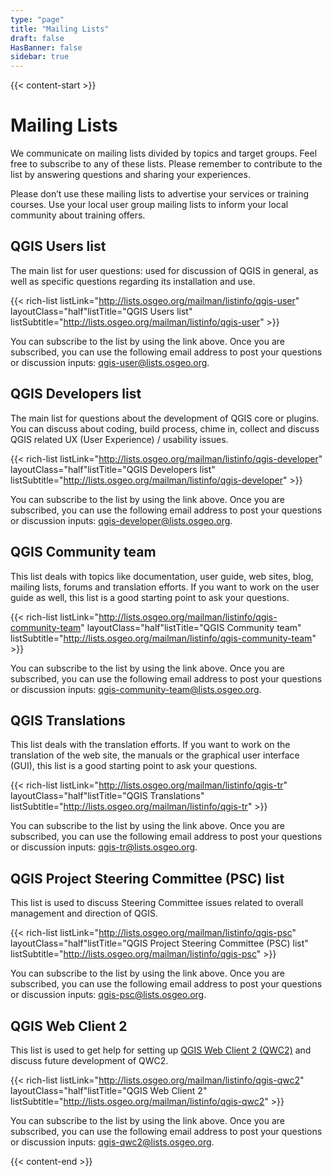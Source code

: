 ```yaml
---
type: "page"
title: "Mailing Lists"
draft: false
HasBanner: false
sidebar: true
---
```


{{< content-start >}}

# Mailing Lists
We communicate on mailing lists divided by topics and target groups. Feel free to subscribe to any of these lists. Please remember to contribute to the list by answering questions and sharing your experiences.

Please don’t use these mailing lists to advertise your services or training courses. Use your local user group mailing lists to inform your local community about training offers.

QGIS Users list
-----------------------------------------------------------

The main list for user questions: used for discussion of QGIS in general, as well as specific questions regarding its installation and use.

{{< rich-list listLink="http://lists.osgeo.org/mailman/listinfo/qgis-user"  layoutClass="half"listTitle="QGIS Users list" listSubtitle="http://lists.osgeo.org/mailman/listinfo/qgis-user" >}}

You can subscribe to the list by using the link above. Once you are subscribed, you can use the following email address to post your questions or discussion inputs: [qgis-user@lists.osgeo.org](mailto:qgis-user@lists.osgeo.org).

QGIS Developers list
---------------------------------------------------------------------

The main list for questions about the development of QGIS core or plugins. You can discuss about coding, build process, chime in, collect and discuss QGIS related UX (User Experience) / usability issues.

{{< rich-list listLink="http://lists.osgeo.org/mailman/listinfo/qgis-developer"  layoutClass="half"listTitle="QGIS Developers list" listSubtitle="http://lists.osgeo.org/mailman/listinfo/qgis-developer" >}}


You can subscribe to the list by using the link above. Once you are subscribed, you can use the following email address to post your questions or discussion inputs: [qgis-developer@lists.osgeo.org](mailto:qgis-developer@lists.osgeo.org).

QGIS Community team
-------------------------------------------------------------------

This list deals with topics like documentation, user guide, web sites, blog, mailing lists, forums and translation efforts. If you want to work on the user guide as well, this list is a good starting point to ask your questions.

{{< rich-list listLink="http://lists.osgeo.org/mailman/listinfo/qgis-community-team"  layoutClass="half"listTitle="QGIS Community team" listSubtitle="http://lists.osgeo.org/mailman/listinfo/qgis-community-team" >}}

You can subscribe to the list by using the link above. Once you are subscribed, you can use the following email address to post your questions or discussion inputs: [qgis-community-team@lists.osgeo.org](mailto:qgis-community-team@lists.osgeo.org).

QGIS Translations
---------------------------------------------------------------

This list deals with the translation efforts. If you want to work on the translation of the web site, the manuals or the graphical user interface (GUI), this list is a good starting point to ask your questions.

{{< rich-list listLink="http://lists.osgeo.org/mailman/listinfo/qgis-tr"  layoutClass="half"listTitle="QGIS Translations" listSubtitle="http://lists.osgeo.org/mailman/listinfo/qgis-tr" >}}

You can subscribe to the list by using the link above. Once you are subscribed, you can use the following email address to post your questions or discussion inputs: [qgis-tr@lists.osgeo.org](mailto:qgis-tr@lists.osgeo.org).

QGIS Project Steering Committee (PSC) list
---------------------------------------------------------------------------------------------------------------

This list is used to discuss Steering Committee issues related to overall management and direction of QGIS.

{{< rich-list listLink="http://lists.osgeo.org/mailman/listinfo/qgis-psc"  layoutClass="half"listTitle="QGIS Project Steering Committee (PSC) list" listSubtitle="http://lists.osgeo.org/mailman/listinfo/qgis-psc" >}}

You can subscribe to the list by using the link above. Once you are subscribed, you can use the following email address to post your questions or discussion inputs: [qgis-psc@lists.osgeo.org](mailto:qgis-psc@lists.osgeo.org).

QGIS Web Client 2
---------------------------------------------------------------

This list is used to get help for setting up [QGIS Web Client 2 (QWC2)](https://github.com/qgis/qwc2-demo-app) and discuss future development of QWC2.

{{< rich-list listLink="http://lists.osgeo.org/mailman/listinfo/qgis-qwc2"  layoutClass="half"listTitle="QGIS Web Client 2" listSubtitle="http://lists.osgeo.org/mailman/listinfo/qgis-qwc2" >}}

You can subscribe to the list by using the link above. Once you are subscribed, you can use the following email address to post your questions or discussion inputs: [qgis-qwc2@lists.osgeo.org](mailto:qgis-qwc2@lists.osgeo.org).

{{< content-end >}}